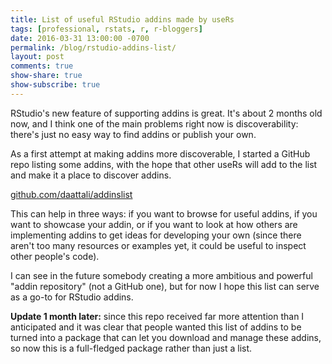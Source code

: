 ```yaml
---
title: List of useful RStudio addins made by useRs
tags: [professional, rstats, r, r-bloggers]
date: 2016-03-31 13:00:00 -0700
permalink: /blog/rstudio-addins-list/
layout: post
comments: true
show-share: true
show-subscribe: true
---
```


RStudio's new feature of supporting addins is great. It's about 2 months old now, and I think one of the main problems right now is discoverability: there's just no easy way to find addins or publish your own.

As a first attempt at making addins more discoverable, I started a GitHub repo listing some addins, with the hope that other useRs will add to the list and make it a place to discover addins.

[github.com/daattali/addinslist](https://github.com/daattali/addinslist#readme)

This can help in three ways: if you want to browse for useful addins, if you want to showcase your addin, or if you want to look at how others are implementing addins to get ideas for developing your own (since there aren't too many resources or examples yet, it could be useful to inspect other people's code).

I can see in the future somebody creating a more ambitious and powerful "addin repository" (not a GitHub one), but for now I hope this list can serve as a go-to for RStudio addins.

**Update 1 month later:** since this repo received far more attention than I anticipated and it was clear that people wanted this list of addins to be turned into a package that can let you download and manage these addins, so now this is a full-fledged package rather than just a list.
